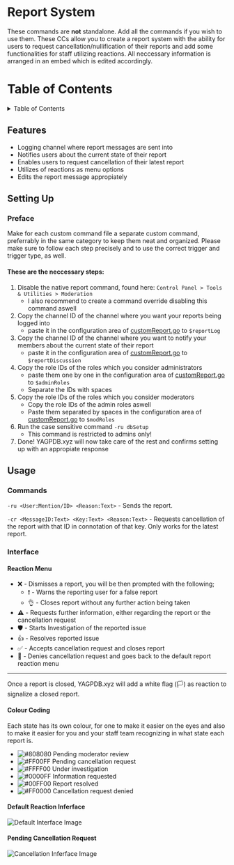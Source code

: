 # Report System
These commands are **not** standalone. Add all the commands if you wish to use them.
These CCs allow you to create a report system with the ability for users to request cancellation/nullification of their reports and add some functionalities for staff utilizing reactions.
All neccessary information is arranged in an embed which is edited accordingly.

# Table of Contents
<details>
<summary>Table of Contents</summary>

<div class="none"></div>
* [Features](#Features)
* [Setting Up](#Setting-Up)
    * [Preface](#Preface)
* [Usage](#Usage)
    * [Interface](#Interface)
        * [Reaction Menu](#Reaction-Menu)
        * [Colour Coding](#Colour-Coding)
        * [Default Reaction Inferface](#Default-Reaction-Inferface)
        * [Pending Cancellation Request](#Pending-Cancellation-Request)
</details>

## Features
* Logging channel where report messages are sent into
* Notifies users about the current state of their report
* Enables users to request cancellation of their latest report
* Utilizes of reactions as menu options
* Edits the report message appropiately


## Setting Up
### Preface
Make for each custom command file a separate custom command, preferrably in the same category to keep them neat and organized. Please make sure to follow each step precisely and to use the correct trigger and trigger type, as well.

#### These are the neccessary steps:
1. Disable the native report command, found here: `Control Panel > Tools & Utilities > Moderation`
    * I also recommend to create a command override disabling this command aswell
2. Copy the channel ID of the channel where you want your reports being logged into
    * paste it in the configuration area of [customReport.go](https://github.com/Olde7325/lagpdb-cc/blob/main/Report-System/customReport.go) to `$reportLog`
4. Copy the channel ID of the channel where you want to notify your members about the current state of their report
    *  paste it in the configuration area of [customReport.go](https://github.com/Olde7325/lagpdb-cc/blob/main/Report-System/customReport.go) to `$reportDiscussion`
5. Copy the role IDs of the roles which you consider administrators
    * paste them one by one in the configuration area of [customReport.go](https://github.com/Olde7325/lagpdb-cc/blob/main/Report-System/customReport.go) to `$adminRoles`
    * Separate the IDs with spaces
6. Copy the role IDs of the roles which you consider moderators
    * Copy the role IDs of the admin roles aswell
    * Paste them separated by spaces in the configuration area of [customReport.go](https://github.com/Olde7325/lagpdb-cc/blob/main/Report-System/customReport.go) to `$modRoles`
7. Run the case sensitive command `-ru dbSetup`
    * This command is restricted to admins only!
8. Done! YAGPDB.xyz will now take care of the rest and confirms setting up with an appropiate response

## Usage
### Commands
`-ru <User:Mention/ID> <Reason:Text>` - Sends the report. 

`-cr <MessageID:Text> <Key:Text> <Reason:Text>` - Requests cancellation of the report with that ID in connotation of that key. Only works for the latest report.

### Interface
#### Reaction Menu
* ❌ - Dismisses a report, you will be then prompted with the following;
    * ❗ - Warns the reporting user for a false report
    * 👌 - Closes report without any further action being taken
* ⚠️ - Requests further information, either regarding the report or the cancellation request
* 🛡️ - Starts Investigation of the reported issue
* 👍 - Resolves reported issue
* ✅ - Accepts cancellation request and closes report
* 🚫 - Denies cancellation request and goes back to the default report reaction menu

***
Once a report is closed, YAGPDB.xyz will add a white flag (🏳️) as reaction to signalize a closed report.

#### Colour Coding
Each state has its own colour, for one to make it easier on the eyes and also to make it easier for you and your staff team recognizing in what state each report is.

* ![#808080](https://via.placeholder.com/15/808080/000000?text=+) Pending moderator review
* ![#FF00FF](https://via.placeholder.com/15/FF00FF/000000?text=+) Pending cancellation request 
* ![#FFFF00](https://via.placeholder.com/15/FFFF00/000000?text=+) Under investigation 
* ![#0000FF](https://via.placeholder.com/15/0000FF/000000?text=+) Information requested
* ![#00FF00](https://via.placeholder.com/15/00FF00/000000?text=+) Report resolved 
* ![#FF0000](https://via.placeholder.com/15/FF0000/000000?text=+) Cancellation request denied


#### Default Reaction Inferface
![Default Interface Image](https://media.discordapp.net/attachments/767771719720632350/775133694264213523/unknown.png)

#### Pending Cancellation Request
![Cancellation Inferface Image](https://media.discordapp.net/attachments/767771719720632350/775140298690134026/unknown.png)